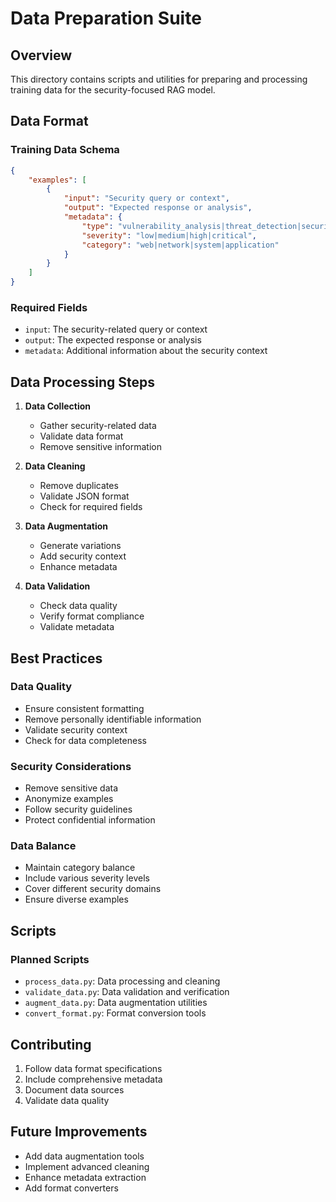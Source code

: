 # Data Preparation Suite

## Overview
This directory contains scripts and utilities for preparing and processing training data for the security-focused RAG model.

## Data Format

### Training Data Schema
```json
{
    "examples": [
        {
            "input": "Security query or context",
            "output": "Expected response or analysis",
            "metadata": {
                "type": "vulnerability_analysis|threat_detection|security_review",
                "severity": "low|medium|high|critical",
                "category": "web|network|system|application"
            }
        }
    ]
}
```

### Required Fields
- `input`: The security-related query or context
- `output`: The expected response or analysis
- `metadata`: Additional information about the security context

## Data Processing Steps

1. **Data Collection**
   - Gather security-related data
   - Validate data format
   - Remove sensitive information

2. **Data Cleaning**
   - Remove duplicates
   - Validate JSON format
   - Check for required fields

3. **Data Augmentation**
   - Generate variations
   - Add security context
   - Enhance metadata

4. **Data Validation**
   - Check data quality
   - Verify format compliance
   - Validate metadata

## Best Practices

### Data Quality
- Ensure consistent formatting
- Remove personally identifiable information
- Validate security context
- Check for data completeness

### Security Considerations
- Remove sensitive data
- Anonymize examples
- Follow security guidelines
- Protect confidential information

### Data Balance
- Maintain category balance
- Include various severity levels
- Cover different security domains
- Ensure diverse examples

## Scripts

### Planned Scripts
- `process_data.py`: Data processing and cleaning
- `validate_data.py`: Data validation and verification
- `augment_data.py`: Data augmentation utilities
- `convert_format.py`: Format conversion tools

## Contributing
1. Follow data format specifications
2. Include comprehensive metadata
3. Document data sources
4. Validate data quality

## Future Improvements
- Add data augmentation tools
- Implement advanced cleaning
- Enhance metadata extraction
- Add format converters
